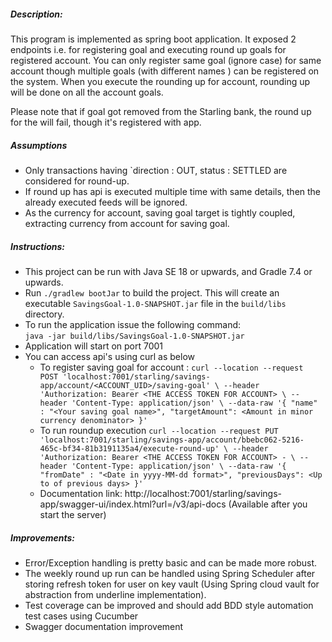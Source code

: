 ##### Description:
This program is implemented as spring boot application. It exposed 2 endpoints i.e. for registering goal and executing 
round up goals for registered account. You can only register same goal (ignore case) for same account though multiple goals
(with different names ) can be registered on the system. When you execute the rounding up for account, rounding up will 
be done on all the account goals.

Please note that if goal got removed from the Starling bank, the round up for the will fail, though it's registered with app.

##### Assumptions
* Only transactions having `direction : OUT, status : SETTLED are considered for round-up.
* If round up has api is executed multiple time with same details, then the already executed feeds will be ignored.
* As the currency for account, saving goal target is tightly coupled, extracting currency from account for saving goal.

##### Instructions:
* This project can be run with Java SE 18 or upwards, and Gradle 7.4 or upwards.
* Run `./gradlew bootJar` to build the project.
  This will create an executable `SavingsGoal-1.0-SNAPSHOT.jar` file in the `build/libs` directory.
* To run the application issue the following command:  
  `java -jar build/libs/SavingsGoal-1.0-SNAPSHOT.jar`
* Application will start on port 7001
* You can access api's using curl as below
  * To register saving goal for account :
    `curl --location --request POST 'localhost:7001/starling/savings-app/account/<ACCOUNT_UID>/saving-goal' \
    --header 'Authorization: Bearer <THE ACCESS TOKEN FOR ACCOUNT> \
    --header 'Content-Type: application/json' \
    --data-raw '{
    "name" : "<Your saving goal name>",
    "targetAmount": <Amount in minor currency denominator>
    }'`
  * To run roundup execution
    `curl --location --request PUT 'localhost:7001/starling/savings-app/account/bbebc062-5216-465c-bf34-81b3191135a4/execute-round-up' \
    --header 'Authorization: Bearer <THE ACCESS TOKEN FOR ACCOUNT> - \
    --header 'Content-Type: application/json' \
    --data-raw '{
    "fromDate" : "<Date in yyyy-MM-dd format>",
    "previousDays": <Up to of previous days>
    }'`
  * Documentation link: http://localhost:7001/starling/savings-app/swagger-ui/index.html?url=/v3/api-docs
    (Available after you start the server)
##### Improvements:
* Error/Exception handling is pretty basic and can be made more robust.
* The weekly round up run can be handled using Spring Scheduler after storing refresh token for user on key vault
  (Using Spring cloud vault for abstraction from underline implementation).
* Test coverage can be improved and should add BDD style automation test cases using Cucumber
* Swagger documentation improvement
